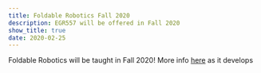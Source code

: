 ```yaml
---
title: Foldable Robotics Fall 2020
description: EGR557 will be offered in Fall 2020
show_title: true
date: 2020-02-25
---
```


Foldable Robotics will be taught in Fall 2020! More info [here](http://idealab.asu.edu/teaching/foldable-robotics-f-2020) as it develops
